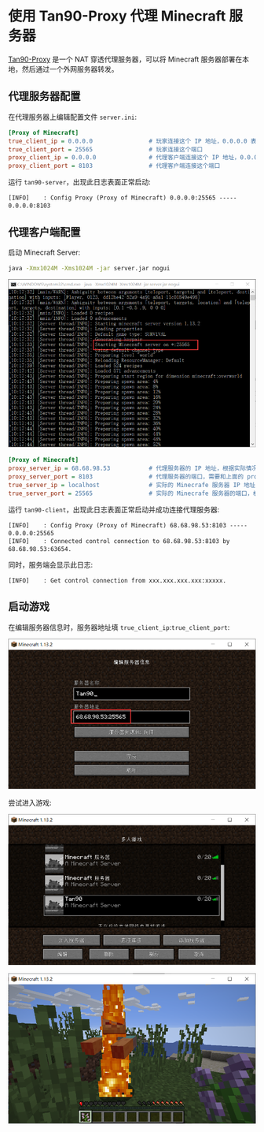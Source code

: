 # 使用 Tan90-Proxy 代理 Minecraft 服务器

[Tan90-Proxy](https://github.com/hubenchang0515/Tan90-Proxy) 是一个 NAT 穿透代理服务器，可以将 Minecraft 服务器部署在本地，然后通过一个外网服务器转发。

## 代理服务器配置

在代理服务器上编辑配置文件 `server.ini`:  

```ini
[Proxy of Minecraft]
true_client_ip = 0.0.0.0                # 玩家连接这个 IP 地址，0.0.0.0 表示本机的所有 IP 地址
true_client_port = 25565                # 玩家连接这个端口
proxy_client_ip = 0.0.0.0               # 代理客户端连接这个 IP 地址，0.0.0.0 表示本机的所有 IP 地址
proxy_client_port = 8103                # 代理客户端连接这个端口
```

运行 `tan90-server`，出现此日志表面正常启动:  

```
[INFO]    : Config Proxy (Proxy of Minecraft) 0.0.0.0:25565 ----- 0.0.0.0:8103
```

## 代理客户端配置

启动 Minecraft Server:  

```bash
java -Xmx1024M -Xms1024M -jar server.jar nogui
```

![启动 Minecraft Server](https://github.com/hubenchang0515/resource/blob/master/tan90-proxy/pic-01.png?raw=true)

```ini
[Proxy of Minecraft]
proxy_server_ip = 68.68.98.53           # 代理服务器的 IP 地址，根据实际情况配置
proxy_server_port = 8103                # 代理服务器的端口，需要和上面的 proxy_client_port 一致
true_server_ip = localhost              # 实际的 Minecrafe 服务器 IP 地址，根据实际情况配置，localhost 是本机
true_server_port = 25565                # 实际的 Minecrafe 服务器的端口，根据实际情况配置，25565 是默认端口
```

运行 `tan90-client`，出现此日志表面正常启动并成功连接代理服务器:  

```
[INFO]    : Config Proxy (Proxy of Minecraft) 68.68.98.53:8103 ----- 0.0.0.0:25565
[INFO]    : Connected control connection to 68.68.98.53:8103 by 68.68.98.53:63654.
```

同时，服务端会显示此日志:  

```
[INFO]    : Get control connection from xxx.xxx.xxx.xxx:xxxxx.
```

## 启动游戏

在编辑服务器信息时，服务器地址填 `true_client_ip`:`true_client_port`:  

![填写服务器](https://github.com/hubenchang0515/resource/blob/master/tan90-proxy/pic-02.png?raw=true)

尝试进入游戏:  

![服务器列表](https://github.com/hubenchang0515/resource/blob/master/tan90-proxy/pic-03.png?raw=true)

![进入游戏](https://github.com/hubenchang0515/resource/blob/master/tan90-proxy/pic-04.png?raw=true)